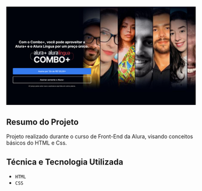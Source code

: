 ![ALuraPLus - Primeiro Projeto](assest/AluraPLus.png)

## Resumo do Projeto 

Projeto realizado durante o curso de Front-End da Alura, visando conceitos básicos do HTML e Css.


## Técnica e Tecnologia Utilizada

- `HTML`
- `CSS`